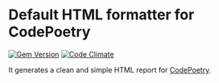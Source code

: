 # Default HTML formatter for CodePoetry

[![Gem Version][rgb]][rgl] [![Code Climate][ccb]][ccl]

It generates a clean and simple HTML report for [CodePoetry][cp].

[rgb]: https://badge.fury.io/rb/code_poetry-html.png
[rgl]: http://badge.fury.io/rb/code_poetry-html
[ccb]: https://codeclimate.com/github/coding-chimp/code_poetry-html.png
[ccl]: https://codeclimate.com/github/coding-chimp/code_poetry-html

[cp]: https://github.com/coding-chimp/code_poetry
